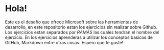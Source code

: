 # Hola!
Este es el desafío que ofrece Microsoft sobre las herramientas de desarrollo, en este repositorio estan los ejercicios sin realizar sobre Github.
Los ejercicios estan separados por *RAMAS* las cuales tendran el nombre del ejercicio.
En los ejercicios aprenderas a utilizar los conceptos basicos de GitHub, Markdown entre otras cosas.
Espero que te guste!

